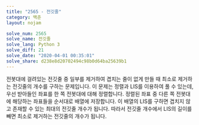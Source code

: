 ```yaml
---
title: "2565 - 전깃줄"
category: 백준
layout: nojam

solve_num: 2565
solve_name: 전깃줄
solve_lang: Python 3
solve_diff: 21
solve_date: "2020-04-01 00:35:01"
solve_share: d238e8d20702494c98b0d64ba25639b1
---
```


전봇대에 걸려있는 전깃줄 중 일부를 제거하여 겹치는 줄이 없게 만들 때 최소로 제거하는 전깃줄의 개수를 구하는 문제입니다. 이 문제는 정렬과 LIS를 이용하여 풀 수 있는데, 우선 받아들인 좌표를 한 쪽 전봇대에 대해 정렬합니다. 정렬된 좌표 중 다른 쪽 전봇대에 해당하는 좌표들을 순서대로 배열에 저장합니다. 이 배열의 LIS를 구하면 겹치지 않고 존재할 수 있는 최대의 전깃줄 개수가 됩니다. 따라서 전깃줄 개수에서 LIS의 길이를 빼면 최소로 제거하는 전깃줄의 개수가 됩니다.
